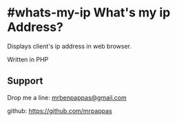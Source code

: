 #whats-my-ip
What's my ip Address?
========

Displays client's ip address in web browser.

Written in PHP


Support
-------

Drop me a line: mrbenpappas@gmail.com

github: https://github.com/mrpappas

